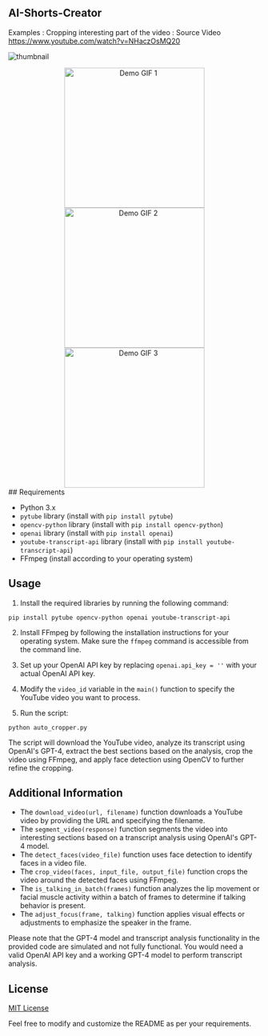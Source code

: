 
## AI-Shorts-Creator
Examples : Cropping interesting part of the video  : Source Video https://www.youtube.com/watch?v=NHaczOsMQ20

![thumbnail](https://github.com/NisaarAgharia/AI-Video-Cropper/assets/22457544/7dbf9b92-2a08-4948-bb49-e41350ae4a02)


<div align="center">
  <img src="https://github.com/NisaarAgharia/AI-Video-Cropper/assets/22457544/f15b8fba-1502-49e2-b074-d14a16344c02" alt="Demo GIF 1" width="280"/>
  <img src="https://github.com/NisaarAgharia/AI-Video-Cropper/assets/22457544/f3ea6e7d-f999-4597-87fc-0166c1be7840" alt="Demo GIF 2" width="280"/>
  <img src="https://github.com/NisaarAgharia/AI-Video-Cropper/assets/22457544/8aeeb666-cff0-493a-8a9a-18780badd79f" alt="Demo GIF 3" width="280"/>
</div>
## Requirements

- Python 3.x
- `pytube` library (install with `pip install pytube`)
- `opencv-python` library (install with `pip install opencv-python`)
- `openai` library (install with `pip install openai`)
- `youtube-transcript-api` library (install with `pip install youtube-transcript-api`)
- FFmpeg (install according to your operating system)

## Usage

1. Install the required libraries by running the following command:

```shell
pip install pytube opencv-python openai youtube-transcript-api
```

2. Install FFmpeg by following the installation instructions for your operating system. Make sure the `ffmpeg` command is accessible from the command line.

3. Set up your OpenAI API key by replacing `openai.api_key = ''` with your actual OpenAI API key.

4. Modify the `video_id` variable in the `main()` function to specify the YouTube video you want to process.

5. Run the script:

```shell
python auto_cropper.py
```

The script will download the YouTube video, analyze its transcript using OpenAI's GPT-4, extract the best sections based on the analysis, crop the video using FFmpeg, and apply face detection using OpenCV to further refine the cropping.

## Additional Information

- The `download_video(url, filename)` function downloads a YouTube video by providing the URL and specifying the filename.
- The `segment_video(response)` function segments the video into interesting sections based on a transcript analysis using OpenAI's GPT-4 model.
- The `detect_faces(video_file)` function uses face detection to identify faces in a video file.
- The `crop_video(faces, input_file, output_file)` function crops the video around the detected faces using FFmpeg.
- The `is_talking_in_batch(frames)` function analyzes the lip movement or facial muscle activity within a batch of frames to determine if talking behavior is present.
- The `adjust_focus(frame, talking)` function applies visual effects or adjustments to emphasize the speaker in the frame.

Please note that the GPT-4 model and transcript analysis functionality in the provided code are simulated and not fully functional. You would need a valid OpenAI API key and a working GPT-4 model to perform transcript analysis.

## License

[MIT License](LICENSE)

Feel free to modify and customize the README as per your requirements.
